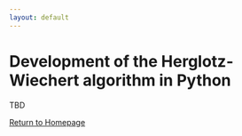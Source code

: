```yaml
---
layout: default
---
```


# Development of the Herglotz-Wiechert algorithm in Python

TBD


[Return to Homepage](./)

